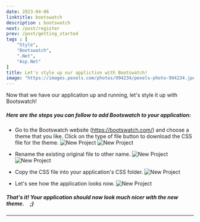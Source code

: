 ```yaml
---
date: 2023-04-06
linktitle: bootswatch
description : bootswatch
next: /post/register
prev: /post/getting_started
tags : [  
    "Style",
    "Bootswatch",
    ".Net",
    "Asp.Net"
]
title: Let's style up our appliction with Bootswatch!
image: "https://images.pexels.com/photos/994234/pexels-photo-994234.jpeg?auto=compress&cs=tinysrgb&w=800"
---
```


Now that we have our application up and running, let's style it up with Bootswatch!

##### Here are the steps you can follow to add Bootswatch to your application:

- Go to the Bootswatch website (https://bootswatch.com/) and choose a theme that you like. Click on the type of file button to download the CSS file for the theme.
![New Project](/IncubatorBlog.io/images/bootswatch/bootswatch.png)
![New Project](/IncubatorBlog.io/images/bootswatch/choose_theme.png)

- Rename the existing original file to other name.
![New Project](/IncubatorBlog.io/images/bootswatch/rename_bootstrap_file-1.png)
![New Project](/IncubatorBlog.io/images/bootswatch/rename_bootstrap_file-2.png)

- Copy the CSS file into your application's CSS folder.
![New Project](/IncubatorBlog.io/images/bootswatch/copy_css_file.png)

- Let's see how the application looks now.
![New Project](/IncubatorBlog.io/images/bootswatch/result_of_bootswatch.png)




##### That's it! Your application should now look much nicer with the new theme. &nbsp; &nbsp;  ;)

---